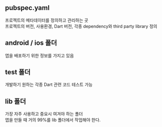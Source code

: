 ## pubspec.yaml
프로젝트의 메타데이터를 정의하고 관리하는 곳  
프로젝트의 버전, 사용환경, Dart 버전, 각종 dependency와 third party library 정의  

## android / ios 폴더
앱을 배포하기 위한 정보를 가지고 있음  

## test 폴더
개발하기 원하는 각종 Dart 관련 코드 테스트 가능  

## lib 폴더
가장 자주 사용하고 중요시 여겨야 하는 폴더  
앱을 만들 때 거의 99%를 lib 폴더에서 작업해야 한다.  
